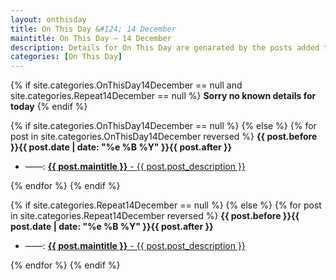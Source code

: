 ```yaml
---
layout: onthisday
title: On This Day &#124; 14 December
maintitle: On This Day — 14 December
description: Details for On This Day are genarated by the posts added to the website so the content is subject to changes/updates over time.
categories: [On This Day]
---
```


{% if site.categories.OnThisDay14December == null and site.categories.Repeat14December == null %}
<strong>Sorry no known details for today</strong>
{% endif %}

{% if site.categories.OnThisDay14December == null %}
{% else %}
{% for post in site.categories.OnThisDay14December reversed %}
<strong>{{ post.before }}{{ post.date | date: "%e %B %Y" }}{{ post.after }}</strong>
<ul>
<li> ——: <a href="{{ post.url }}"><strong>{{ post.maintitle }}</strong> - {{ post.post_description }}</a></li>
</ul>
{% endfor %}
{% endif %}

{% if site.categories.Repeat14December == null %}
{% else %}
{% for post in site.categories.Repeat14December reversed %}
<strong>{{ post.before }}{{ post.date | date: "%e %B %Y" }}{{ post.after }}</strong>
<ul>
<li> ——: <a href="{{ post.url }}"><strong>{{ post.maintitle }}</strong> - {{ post.post_description }}</a></li>
</ul>
{% endfor %}
{% endif %}

